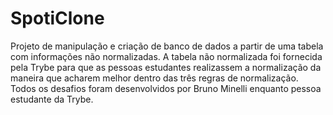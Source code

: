 # SpotiClone
Projeto de manipulação e criação de banco de dados a partir de uma tabela com informações não normalizadas. A tabela não normalizada foi fornecida pela Trybe para que as pessoas estudantes realizassem a normalização da maneira que acharem melhor dentro das três regras de normalização. Todos os desafios foram desenvolvidos por Bruno Minelli enquanto pessoa estudante da Trybe.